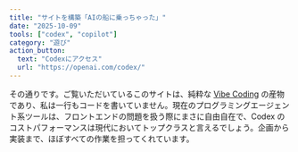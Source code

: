```yaml
---
title: "サイトを構築「AIの船に乗っちゃった」"
date: "2025-10-09"
tools: ["codex", "copilot"]
category: "遊び"
action_button:
  text: "Codexにアクセス"
  url: "https://openai.com/codex/"
---
```


その通りです。ご覧いただいているこのサイトは、純粋な [Vibe Coding](https://ja.wikipedia.org/wiki/%E3%83%90%E3%82%A4%E3%83%96%E3%82%B3%E3%83%BC%E3%83%87%E3%82%A3%E3%83%B3%E3%82%B0) の産物であり、私は一行もコードを書いていません。現在のプログラミングエージェント系ツールは、フロントエンドの問題を扱う際にまさに自由自在で、Codex のコストパフォーマンスは現代においてトップクラスと言えるでしょう。企画から実装まで、ほぼすべての作業を担ってくれています。